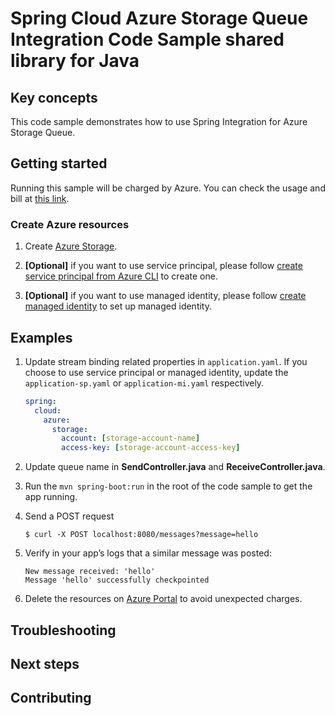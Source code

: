 # Spring Cloud Azure Storage Queue Integration Code Sample shared library for Java

## Key concepts

This code sample demonstrates how to use Spring Integration for Azure Storage Queue.

## Getting started

Running this sample will be charged by Azure. You can check the usage and bill at
[this link][azure-account].



### Create Azure resources

1.  Create [Azure Storage][create-azure-storage]. 
    
1.  **[Optional]** if you want to use service principal, please follow
    [create service principal from Azure CLI][create-sp-using-azure-cli] to create one.

1.  **[Optional]** if you want to use managed identity, please follow
    [create managed identity][create-managed-identity] to set up managed identity.

## Examples

1.  Update stream binding related properties in
    `application.yaml`. If you choose to use
    service principal or managed identity, update the `application-sp.yaml` or
    `application-mi.yaml` respectively.

    ```yaml
    spring:
      cloud:
        azure:
          storage:
            account: [storage-account-name]
            access-key: [storage-account-access-key]
    ```

2. Update queue name in 
   **SendController.java** and
   **ReceiveController.java**.

1.  Run the `mvn spring-boot:run` in the root of the code sample to get
    the app running.

1.  Send a POST request

        $ curl -X POST localhost:8080/messages?message=hello

1.  Verify in your app’s logs that a similar message was posted:

        New message received: 'hello'
        Message 'hello' successfully checkpointed

1.  Delete the resources on [Azure Portal][azure-portal] to avoid unexpected charges.


## Troubleshooting

## Next steps

## Contributing

<!-- LINKS -->

[azure-account]: https://azure.microsoft.com/account/
[azure-portal]: https://ms.portal.azure.com/
[create-azure-storage]: https://docs.microsoft.com/azure/storage/
[create-managed-identity]: https://github.com/Azure-Samples/azure-spring-boot-samples/blob/main/create-managed-identity.md
[create-sp-using-azure-cli]: https://github.com/Azure-Samples/azure-spring-boot-samples/blob/main/create-sp-using-azure-cli.md

